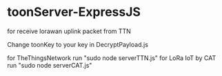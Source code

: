 # toonServer-ExpressJS
for receive lorawan uplink packet from TTN

Change toonKey to your key in DecryptPayload.js

for TheThingsNetwork run "sudo node serverTTN.js"
for LoRa IoT by CAT run "sudo node serverCAT.js"
